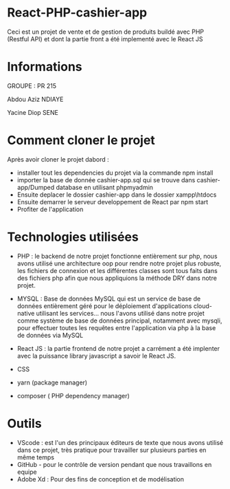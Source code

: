 # React-PHP-cashier-app
Ceci est un projet de vente et de gestion de produits buildé avec PHP (Restful API) et dont la partie front a été implementé avec le React JS 
# Informations

GROUPE : PR 215

Abdou Aziz NDIAYE

Yacine Diop SENE


# Comment cloner le projet

Après avoir cloner le projet dabord :

- installer tout les dependencies du projet via la commande npm install
- importer la base de donnée cashier-app.sql qui se trouve dans cashier-app/Dumped database en utilisant phpmyadmin
- Ensuite deplacer le dossier cashier-app dans le dossier xampp\htdocs
- Ensuite demarrer le serveur developpement  de React par npm start 
- Profiter de l'application


# Technologies utilisées
- PHP : le backend de notre projet fonctionne entièrement sur php, nous avons utilisé une architecture oop pour rendre notre projet plus robuste, les fichiers de       connexion et les différentes classes sont tous faits dans des fichiers php afin que nous appliquions la méthode DRY dans notre projet.

- MYSQL : Base de données MySQL qui est un service de base de données entièrement géré pour le déploiement d'applications cloud-native utilisant les services... nous l'avons utilisé dans notre projet comme système de base de données principal, notamment avec mysqli, pour effectuer toutes les requêtes entre l'application via php à la base de données via MySQL

- React JS : la partie frontend de notre projet a carrément a été implenter avec la puissance library javascript a savoir le React JS.
- CSS
- yarn (package manager)
- composer ( PHP dependency manager)

# Outils
- VScode :  est l'un des principaux éditeurs de texte que nous avons utilisé dans ce projet, très pratique pour travailler sur plusieurs parties en même temps
- GitHub - pour le contrôle de version pendant que nous travaillons en equipe
- Adobe Xd : Pour des fins de conception et de modélisation







